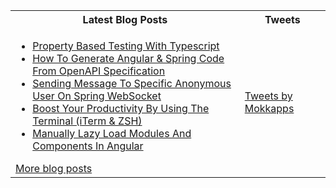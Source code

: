 <table>
    <tr>
        <th>Latest Blog Posts</th>
        <th>Tweets</th>
    </tr>
    <td>
  <ul>
    <li><a href=https://www.mokkapps.de/property-based-testing-with-type-script/>Property Based Testing With Typescript</a></li><li><a href=https://www.mokkapps.de/how-to-generate-angular-and-spring-code-from-open-api-specification/>How To Generate Angular & Spring Code From OpenAPI Specification</a></li><li><a href=https://www.mokkapps.de/sending-message-to-specific-anonymous-user-on-spring-websocket/>Sending Message To Specific Anonymous User On Spring WebSocket</a></li><li><a href=https://www.mokkapps.de/boost-your-productivity-by-using-the-terminal-iterm-and-zsh/>Boost Your Productivity By Using The Terminal (iTerm & ZSH)</a></li><li><a href=https://www.mokkapps.de/manually-lazy-load-modules-and-components-in-angular/>Manually Lazy Load Modules And Components In Angular</a></li>
  </ul>
  <a href=https://www.mokkapps.de/blog>More blog posts</a>
  </td>
    <td>
<p><a class="twitter-timeline" data-height="700" href="https://twitter.com/Mokkapps?ref_src=twsrc%5Etfw">Tweets by Mokkapps</a> <script async src="https://platform.twitter.com/widgets.js" charset="utf-8"></script></td></p>
</table>

